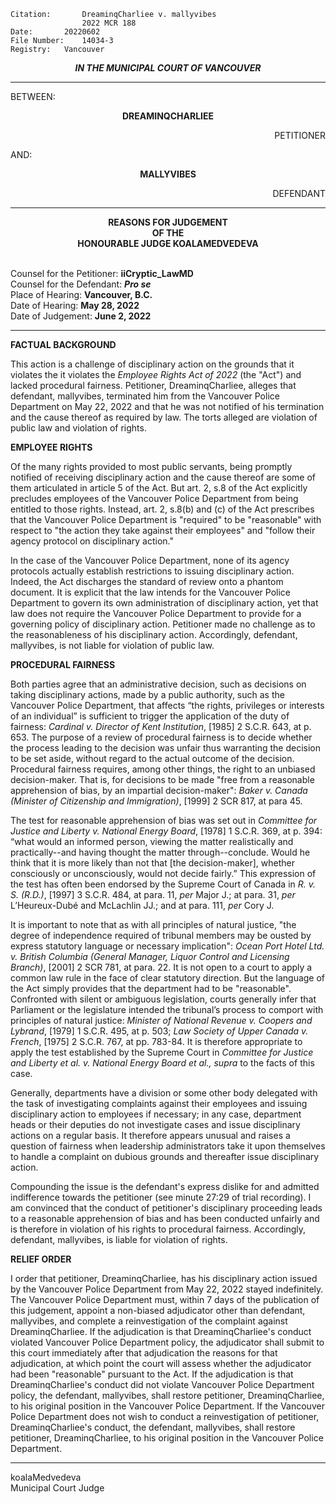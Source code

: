 	Citation:       DreaminqCharliee v. mallyvibes
                	2022 MCR 188
	Date:		20220602
	File Number:	14034-3
	Registry:	Vancouver

<p align="center"><b><i>
				IN THE MUNICIPAL COURT OF VANCOUVER
</b></i>

---

BETWEEN:
<p align="center"><b>		DREAMINQCHARLIEE			</b>
<p align="right">		PETITIONER
<p>				AND:
<p align="center"><b>		MALLYVIBES			</b>
<p align="right">		DEFENDANT

---
	
<p align="center"><b>		
				REASONS FOR JUDGEMENT
<br>				OF THE
<br>				HONOURABLE JUDGE KOALAMEDVEDEVA

</b>

<br>				Counsel for the Petitioner: **iiCryptic_LawMD**
<br>				Counsel for the Defendant: ***Pro se***
<br>				Place of Hearing: **Vancouver, B.C.**
<br>				Date of Hearing: **May 28, 2022**
<br>				Date of Judgement: **June 2, 2022**

---

**FACTUAL BACKGROUND**

  This action is a challenge of disciplinary action on the grounds that it violates the it violates the *Employee Rights Act of 2022* (the "Act") and lacked procedural fairness. Petitioner, DreaminqCharliee, alleges that defendant, mallyvibes, terminated him from the Vancouver Police Department on May 22, 2022 and that he was not notified of his termination and the cause thereof as required by law. The torts alleged are violation of public law and violation of rights.
  
**EMPLOYEE RIGHTS**
  
  Of the many rights provided to most public servants, being promptly notified of receiving disciplinary action and the cause thereof are some of them articulated in article 5 of the Act. But art. 2, s.8 of the Act explicitly precludes employees of the Vancouver Police Department from being entitled to those rights. Instead, art. 2, s.8(b) and (c) of the Act prescribes that the Vancouver Police Department is "required" to be "reasonable" with respect to "the action they take against their employees" and "follow their agency protocol on disciplinary action." 
  
  In the case of the Vancouver Police Department, none of its agency protocols actually establish restrictions to issuing disciplinary action. Indeed, the Act discharges the standard of review onto a phantom document. It is explicit that the law intends for the Vancouver Police Department to govern its own administration of disciplinary action, yet that law does not require the Vancouver Police Department to provide for a governing policy of disciplinary action. Petitioner made no challenge as to the reasonableness of his disciplinary action. Accordingly, defendant, mallyvibes, is not liable for violation of public law.
    
**PROCEDURAL FAIRNESS**
  
  Both parties agree that an administrative decision, such as decisions on taking disciplinary actions, made by a public authority, such as the Vancouver Police Department, that affects “the rights, privileges or interests of an individual” is sufficient to trigger the application of the duty of fairness: *Cardinal v. Director of Kent Institution*, [1985] 2 S.C.R. 643, at p. 653. The purpose of a review of procedural fairness is to decide whether the process leading to the decision was unfair thus warranting the decision to be set aside, without regard to the actual outcome of the decision. Procedural fairness requires, among other things, the right to an unbiased decision-maker. That is, for decisions to be made "free from a reasonable apprehension of bias, by an impartial decision-maker": *Baker v. Canada (Minister of Citizenship and Immigration)*, [1999] 2 SCR 817, at para 45.
  
  The test for reasonable apprehension of bias was set out in *Committee for Justice and Liberty v. National Energy Board*, [1978] 1 S.C.R. 369, at p. 394: “what would an informed person, viewing the matter realistically and practically--and having thought the matter through--conclude.  Would he think that it is more likely than not that [the decision-maker], whether consciously or unconsciously, would not decide fairly.” This expression of the test has often been endorsed by the Supreme Court of Canada in *R. v. S. (R.D.)*, [1997] 3 S.C.R. 484, at para. 11, *per* Major J.; at para. 31, *per* L’Heureux-Dubé and McLachlin JJ.; and at para. 111, *per* Cory J. 
  
  It is important to note that as with all principles of natural justice, "the degree of independence required of tribunal members may be ousted by express statutory language or necessary implication": *Ocean Port Hotel Ltd. v. British Columbia (General Manager, Liquor Control and Licensing Branch)*, [2001] 2 SCR 781, at para. 22. It is not open to a court to apply a common law rule in the face of clear statutory direction. But the language of the Act simply provides that the department had to be "reasonable". Confronted with silent or ambiguous legislation, courts generally infer that Parliament or the legislature intended the tribunal’s process to comport with principles of natural justice: *Minister of National Revenue v. Coopers and Lybrand*, [1979] 1 S.C.R. 495, at p. 503; *Law Society of Upper Canada v. French*, [1975] 2 S.C.R. 767, at pp. 783-84. It is therefore appropriate to apply the test established by the Supreme Court in *Committee for Justice and Liberty et al. v. National Energy Board et al., supra* to the facts of this case.
 
  Generally, departments have a division or some other body delegated with the task of investigating complaints against their employees and issuing disciplinary action to employees if necessary; in any case, department heads or their deputies do not investigate cases and issue disciplinary actions on a regular basis. It therefore appears unusual and raises a question of fairness when leadership administrators take it upon themselves to handle a complaint on dubious grounds and thereafter issue disciplinary action.
  
  Compounding the issue is the defendant's express dislike for and admitted indifference towards the petitioner (see minute 27:29 of trial recording). I am convinced that the conduct of petitioner's disciplinary proceeding leads to a reasonable apprehension of bias and has been conducted unfairly and is therefore in violation of his rights to procedural fairness. Accordingly, defendant, mallyvibes, is liable for violation of rights.
  
**RELIEF ORDER**
  
  I order that petitioner, DreaminqCharliee, has his disciplinary action issued by the Vancouver Police Department from May 22, 2022 stayed indefinitely. The Vancouver Police Department must, within 7 days of the publication of this judgement, appoint a non-biased adjudicator other than defendant, mallyvibes, and complete a reinvestigation of the complaint against DreaminqCharliee. If the adjudication is that DreaminqCharliee's conduct violated Vancouver Police Department policy, the adjudicator shall submit to this court immediately after that adjudication the reasons for that adjudication, at which point the court will assess whether the adjudicator had been "reasonable" pursuant to the Act. If the adjudication is that DreaminqCharliee's conduct did not violate Vancouver Police Department policy, the defendant, mallyvibes, shall restore petitioner, DreaminqCharliee, to his original position in the Vancouver Police Department. If the Vancouver Police Department does not wish to conduct a reinvestigation of petitioner, DreaminqCharliee's conduct, the defendant, mallyvibes, shall restore petitioner, DreaminqCharliee, to his original position in the Vancouver Police Department.
  
---

koalaMedvedeva <br>
Municipal Court Judge
